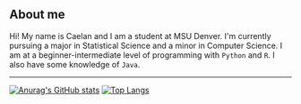 ## About me

Hi! My name is Caelan and I am a student at MSU Denver. I'm currently pursuing a major in Statistical Science and a minor in Computer Science. I am at a beginner-intermediate 
level of programming with `Python` and `R`. I also have some knowledge of `Java`.

---

[![Anurag's GitHub stats](https://github-readme-stats.vercel.app/api?username=cbarond&show_icons=true&hide_border=true&theme=dark)](https://github.com/anuraghazra/github-readme-stats)
[![Top Langs](https://github-readme-stats.vercel.app/api/top-langs/?username=cbarond&show_icons=true&hide_border=true&theme=dark)](https://github.com/anuraghazra/github-readme-stats)

<!---
cbarond/cbarond is a ✨ special ✨ repository because its `README.md` (this file) appears on your GitHub profile.
You can click the Preview link to take a look at your changes.
--->
